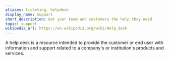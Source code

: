 ```yaml
---
aliases: ticketing, helpdesk
display_name: Support
short_description: Get your team and customers the help they need.
topic: support
wikipedia_url: https://en.wikipedia.org/wiki/Help_desk
---
```

A help desk is a resource intended to provide the customer or end user with information and support related to a company's or institution's products and services.

